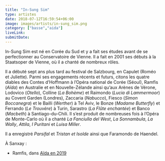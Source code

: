 ```yaml
---
title: "In-Sung Sim"
type: artistes
date: 2018-07-12T16:59:54+06:00
image: images/artists/in-sung_sim.png
category: ["basse","aida"]
liveLink: 
submitDate: 
---
```


In-Sung Sim est né en Corée du Sud et y a fait ses études avant de se perfectionner au Conservatoire de Vienne. Il a fait en 2001 ses débuts à la Staatsoper de Vienne, où il a chanté de nombreux rôles.

Il a débuté sept ans plus tard au festival de Salzbourg, en Capulet (Roméo et Juliette). Parmi ses engagements récents et futurs, citons les quatre diables des Contes d’Hoffmann à l’Opéra national de Corée (Séoul), Ramfis (*Aïda*) en Australie et en Nouvelle-Zélande ainsi qu’aux Arènes de Vérone, Lodovico (*Otello*), Colline (*La Bohème*) et Raimondo (*Lucia di Lammermoor*) au Covent Garden (Londres), Zaccaria (*Nabucco*), Fiesco (*Simon Boccanegra*) et le Bailli (*Werther*) à Tel Aviv, le Bonze (*Madame Butterfly*) et Ferrando (*Le Trouvère*) à Turin, Sarastro (*La Flûte enchantée*) et Banco (*Macbeth*) à Santiago-du-Chili. Il s’est produit de nombreuses fois à l’Opéra de Monte-Carlo où il a chanté *La Fanciulla del West*, *La Sonnambula*, *La Wally*, *Attila*, *I Puritani* et *Luisa Miller*.

Il a enregistré *Parsifal* et *Tristan et Isolde* ainsi que Faramondo de Haendel.

À Sanxay :
- Ramfis, dans [Aïda en 2019](/portfolio/2019_aida/)


